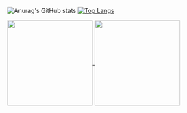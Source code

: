 ![Anurag's GitHub stats](https://github-readme-stats.vercel.app/api?username=wds2014&show_icons=true&theme=radical) [![Top Langs](https://github-readme-stats.vercel.app/api/top-langs/?username=wds2014&layout=donut)](https://github.com/anuraghazra/github-readme-stats)


<a href="https://github.com/anuraghazra/github-readme-stats">
  <img height=200 align="center" src="https://github-readme-stats.vercel.app/api?username=wds2014&show_icons=true&theme=radical" />
</a>
<a href="https://github.com/anuraghazra/convoychat">
  <img height=200 align="center" src="https://github-readme-stats.vercel.app/api/top-langs?username=wds2014&layout=donut&langs_count=8&card_width=320" />
</a>
